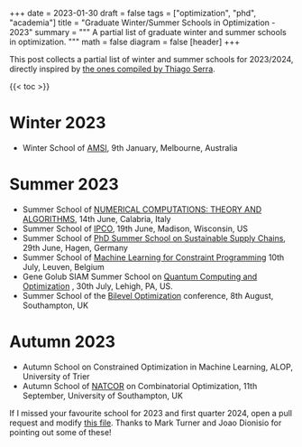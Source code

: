 +++
date = 2023-01-30
draft = false
tags = ["optimization", "phd", "academia"]
title = "Graduate Winter/Summer Schools in Optimization - 2023"
summary = """
A partial list of graduate winter and summer schools in optimization.
"""
math = false
diagram = false
[header]
+++

This post collects a partial list of winter and summer schools for 2023/2024, directly inspired by
[the ones compiled by Thiago Serra](https://thiagoserra.com/2020/01/19/summer-2020-schools-on-algorithms-data-science-machine-learning-networks-optimization-transportation-and-other-relevant-topics-in-operations-research/).

{{< toc >}}

# Winter 2023

- Winter School of [AMSI](https://ss.amsi.org.au/), 9th January, Melbourne, Australia

# Summer 2023

- Summer School of [NUMERICAL COMPUTATIONS: THEORY AND ALGORITHMS](https://www.numta.org/), 14th June, Calabria, Italy
- Summer School of [IPCO](https://optimization.discovery.wisc.edu/ipco-2023-madison/), 19th June, Madison, Wisconsin, US
- Summer School of [PhD Summer School on Sustainable Supply Chains](https://www.fernuni-hagen.de/produktion-logistik/forschung/veranstaltungen/PhD_Summer_School.shtml), 29th June, Hagen, Germany
- Summer School of [Machine Learning for Constraint Programming](https://school.a4cp.org/summer2023/) 10th July, Leuven, Belgium
- Gene Golub SIAM Summer School on [Quantum Computing and Optimization](https://wordpress.lehigh.edu/siamquantum) , 30th July, Lehigh, PA, US.
- Summer School of the [Bilevel Optimization](https://www.bilevelconference2023.org/summer-school) conference, 8th August, Southampton, UK

# Autumn 2023

- Autumn School on Constrained Optimization in Machine Learning, ALOP, University of Trier
- Autumn School of [NATCOR](https://www.natcor.ac.uk/courses/) on Combinatorial Optimization, 11th September, University of Southampton, UK 

If I missed your favourite school for 2023 and first quarter 2024, open a pull request and modify [this file](https://github.com/matbesancon/hugo-site/blob/master/content/post/2023-01-schools23.markdown).
Thanks to Mark Turner and Joao Dionisio for pointing out some of these!
